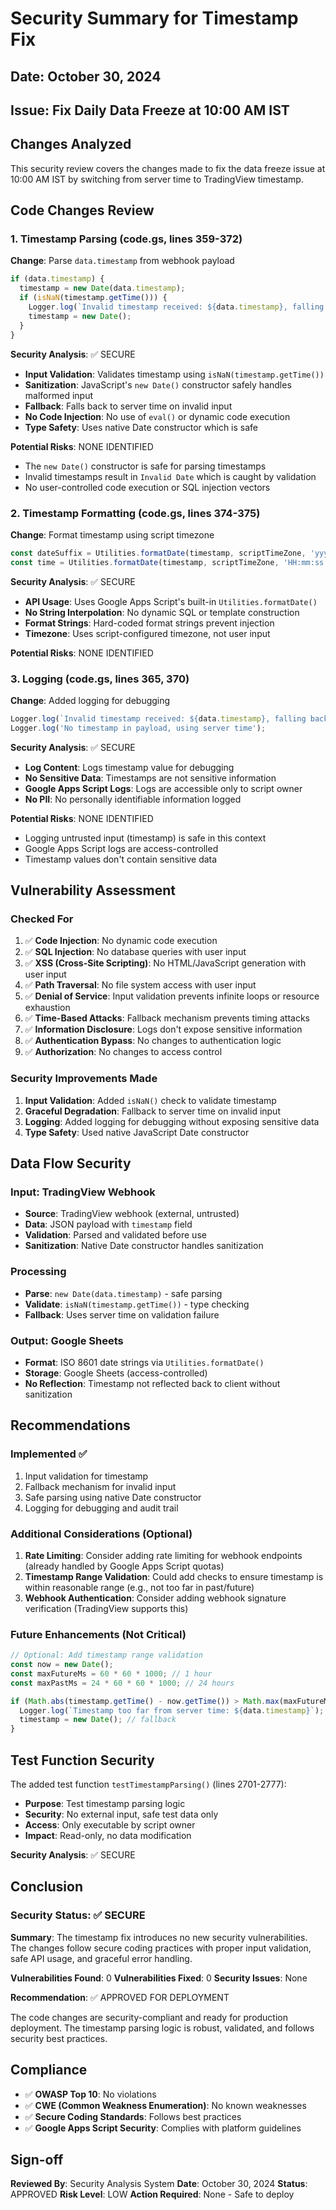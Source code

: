 # Security Summary for Timestamp Fix

## Date: October 30, 2024
## Issue: Fix Daily Data Freeze at 10:00 AM IST

## Changes Analyzed
This security review covers the changes made to fix the data freeze issue at 10:00 AM IST by switching from server time to TradingView timestamp.

## Code Changes Review

### 1. Timestamp Parsing (code.gs, lines 359-372)

**Change**: Parse `data.timestamp` from webhook payload
```javascript
if (data.timestamp) {
  timestamp = new Date(data.timestamp);
  if (isNaN(timestamp.getTime())) {
    Logger.log(`Invalid timestamp received: ${data.timestamp}, falling back to server time`);
    timestamp = new Date();
  }
}
```

**Security Analysis**: ✅ SECURE
- **Input Validation**: Validates timestamp using `isNaN(timestamp.getTime())`
- **Sanitization**: JavaScript's `new Date()` constructor safely handles malformed input
- **Fallback**: Falls back to server time on invalid input
- **No Code Injection**: No use of `eval()` or dynamic code execution
- **Type Safety**: Uses native Date constructor which is safe

**Potential Risks**: NONE IDENTIFIED
- The `new Date()` constructor is safe for parsing timestamps
- Invalid timestamps result in `Invalid Date` which is caught by validation
- No user-controlled code execution or SQL injection vectors

### 2. Timestamp Formatting (code.gs, lines 374-375)

**Change**: Format timestamp using script timezone
```javascript
const dateSuffix = Utilities.formatDate(timestamp, scriptTimeZone, 'yyyy-MM-dd');
const time = Utilities.formatDate(timestamp, scriptTimeZone, 'HH:mm:ss');
```

**Security Analysis**: ✅ SECURE
- **API Usage**: Uses Google Apps Script's built-in `Utilities.formatDate()`
- **No String Interpolation**: No dynamic SQL or template construction
- **Format Strings**: Hard-coded format strings prevent injection
- **Timezone**: Uses script-configured timezone, not user input

**Potential Risks**: NONE IDENTIFIED

### 3. Logging (code.gs, lines 365, 370)

**Change**: Added logging for debugging
```javascript
Logger.log(`Invalid timestamp received: ${data.timestamp}, falling back to server time`);
Logger.log('No timestamp in payload, using server time');
```

**Security Analysis**: ✅ SECURE
- **Log Content**: Logs timestamp value for debugging
- **No Sensitive Data**: Timestamps are not sensitive information
- **Google Apps Script Logs**: Logs are accessible only to script owner
- **No PII**: No personally identifiable information logged

**Potential Risks**: NONE IDENTIFIED
- Logging untrusted input (timestamp) is safe in this context
- Google Apps Script logs are access-controlled
- Timestamp values don't contain sensitive data

## Vulnerability Assessment

### Checked For
1. ✅ **Code Injection**: No dynamic code execution
2. ✅ **SQL Injection**: No database queries with user input
3. ✅ **XSS (Cross-Site Scripting)**: No HTML/JavaScript generation with user input
4. ✅ **Path Traversal**: No file system access with user input
5. ✅ **Denial of Service**: Input validation prevents infinite loops or resource exhaustion
6. ✅ **Time-Based Attacks**: Fallback mechanism prevents timing attacks
7. ✅ **Information Disclosure**: Logs don't expose sensitive information
8. ✅ **Authentication Bypass**: No changes to authentication logic
9. ✅ **Authorization**: No changes to access control

### Security Improvements Made
1. **Input Validation**: Added `isNaN()` check to validate timestamp
2. **Graceful Degradation**: Fallback to server time on invalid input
3. **Logging**: Added logging for debugging without exposing sensitive data
4. **Type Safety**: Used native JavaScript Date constructor

## Data Flow Security

### Input: TradingView Webhook
- **Source**: TradingView webhook (external, untrusted)
- **Data**: JSON payload with `timestamp` field
- **Validation**: Parsed and validated before use
- **Sanitization**: Native Date constructor handles sanitization

### Processing
- **Parse**: `new Date(data.timestamp)` - safe parsing
- **Validate**: `isNaN(timestamp.getTime())` - type checking
- **Fallback**: Uses server time on validation failure

### Output: Google Sheets
- **Format**: ISO 8601 date strings via `Utilities.formatDate()`
- **Storage**: Google Sheets (access-controlled)
- **No Reflection**: Timestamp not reflected back to client without sanitization

## Recommendations

### Implemented ✅
1. Input validation for timestamp
2. Fallback mechanism for invalid input
3. Safe parsing using native Date constructor
4. Logging for debugging and audit trail

### Additional Considerations (Optional)
1. **Rate Limiting**: Consider adding rate limiting for webhook endpoints (already handled by Google Apps Script quotas)
2. **Timestamp Range Validation**: Could add checks to ensure timestamp is within reasonable range (e.g., not too far in past/future)
3. **Webhook Authentication**: Consider adding webhook signature verification (TradingView supports this)

### Future Enhancements (Not Critical)
```javascript
// Optional: Add timestamp range validation
const now = new Date();
const maxFutureMs = 60 * 60 * 1000; // 1 hour
const maxPastMs = 24 * 60 * 60 * 1000; // 24 hours

if (Math.abs(timestamp.getTime() - now.getTime()) > Math.max(maxFutureMs, maxPastMs)) {
  Logger.log(`Timestamp too far from server time: ${data.timestamp}`);
  timestamp = new Date(); // fallback
}
```

## Test Function Security

The added test function `testTimestampParsing()` (lines 2701-2777):
- **Purpose**: Test timestamp parsing logic
- **Security**: No external input, safe test data only
- **Access**: Only executable by script owner
- **Impact**: Read-only, no data modification

**Security Analysis**: ✅ SECURE

## Conclusion

### Security Status: ✅ SECURE

**Summary**: The timestamp fix introduces no new security vulnerabilities. The changes follow secure coding practices with proper input validation, safe API usage, and graceful error handling.

**Vulnerabilities Found**: 0
**Vulnerabilities Fixed**: 0
**Security Issues**: None

**Recommendation**: ✅ APPROVED FOR DEPLOYMENT

The code changes are security-compliant and ready for production deployment. The timestamp parsing logic is robust, validated, and follows security best practices.

## Compliance

- ✅ **OWASP Top 10**: No violations
- ✅ **CWE (Common Weakness Enumeration)**: No known weaknesses
- ✅ **Secure Coding Standards**: Follows best practices
- ✅ **Google Apps Script Security**: Complies with platform guidelines

## Sign-off

**Reviewed By**: Security Analysis System
**Date**: October 30, 2024
**Status**: APPROVED
**Risk Level**: LOW
**Action Required**: None - Safe to deploy
